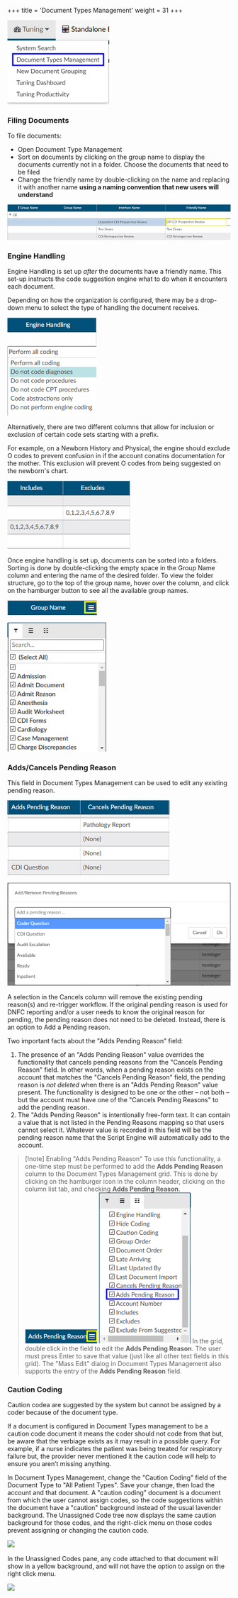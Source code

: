 +++
title = 'Document Types Management'
weight = 31
+++

![Document Types Management](DocTypesManagement.png)

### Filing Documents

To file documents:

- Open Document Type Management
- Sort on documents by clicking on the group name to display the documents currently not in a folder. Choose the documents that need to be filed
- Change the friendly name by double-clicking on the name and replacing it with another name **using a naming convention that new users will understand**

![Filing a Document](NewSort.png)

### Engine Handling

Engine Handling is set up *after* the documents have a friendly name. This set-up instructs the code suggestion engine what to do when it encounters each document. 

Depending on how the organization is configured, there may be a drop-down menu to select the type of handling the document receives. 

![Engine Handling Drop Down Menu](EngineHandlingDropDown.png)

Alternatively, there are two different columns that allow for inclusion or exclusion of certain code sets starting with a prefix. 

For example, on a Newborn History and Physical, the engine should exclude O codes to prevent confusion in if the account conatins documentation for the mother. This exclusion will prevent O codes from being suggested on the newborn's chart.

![Includes and Excludes Columns](IncludeExclude.png)

Once engine handling is set up, documents can be sorted into a folders. Sorting is done by double-clicking the
empty space in the Group Name column and entering the name of the desired folder. To view the folder structure, go to the top of the group name, hover over the column, and click on the hamburger button to see all the available group names.

![Hamburger Icon](HamburgerIcon.png)

![Group Name Folder Structure](GroupNames.png)

### Adds/Cancels Pending Reason

This field in Document Types Management can be used to edit any existing pending reason. 

![Cancel Pending Reason Column](AddCancelPR.png)

![Add Remove Pending Reasons](AddRemovePR.png)

A selection in the Cancels column will remove the existing pending reason(s) and re-trigger workflow. If the original pending reason is used for DNFC reporting and/or a user needs to know the original reason for pending, the pending reason does not need to be deleted. Instead, there is an option to Add a Pending reason.

Two important facts about the "Adds Pending Reason" field:

1. The presence of an "Adds Pending Reason" value overrides the functionality that cancels pending reasons from the "Cancels Pending Reason" field. In other words, when a pending reason exists on the account that matches the "Cancels Pending Reason" field, the pending reason is *not deleted* when there is an "Adds Pending Reason" value present. The functionality is designed to be one or the other – not both – but the account must have one of the "Cancels Pending Reasons" to add the pending reason.
2. The "Adds Pending Reason" is intentionally free-form text. It can contain a value that is not listed in the Pending Reasons mapping so that users cannot select it. Whatever value is recorded in this field will be the pending reason name that the Script Engine will automatically add to the account.

> [!note] Enabling "Adds Pending Reason"
To use this functionality, a one-time step must be performed to add the **Adds Pending Reason** column to the Document Types Management grid. This is done by clicking on the hamburger icon in the column header, clicking on the column list tab, and checking **Adds Pending Reason**.
![Adds Pending Reason Hamburger Icon](PRHamburger.png)
![Adds Pending Reason Check Box](AddPRCheckbox.png)
In the grid, double click in the field to edit the **Adds Pending Reason**. The user must press Enter to save that value (just like all other text fields in this grid). The "Mass Edit" dialog in Document Types Management also supports the entry of the **Adds Pending Reason** field.

### Caution Coding

Caution codea are suggested by the system but cannot be assigned by a coder because of the document type.

If a document is configured in Document Types management to be a caution code document it means the coder should not code from that but, be aware that the verbiage exists as it may
result in a possible query. For example, if a nurse indicates the patient was being treated for respiratory
failure but, the provider never mentioned it the caution code will help to ensure you aren’t missing
anything.

In Document Types Management, change the "Caution Coding" field of the Document Type to "All
Patient Types". Save your change, then load the account and that document. A "caution coding"
document is a document from which the user cannot assign codes, so the code suggestions within the
document have a "caution" background instead of the usual lavender background. The Unassigned Code
tree now displays the same caution background for those codes, and the right-click menu on those
codes prevent assigning or changing the caution code.

![](image-577.jpg)

In the Unassigned Codes pane, any code attached to that document will show in a yellow background,
and will not have the option to assign on the right click menu.

![](image-578.jpg)